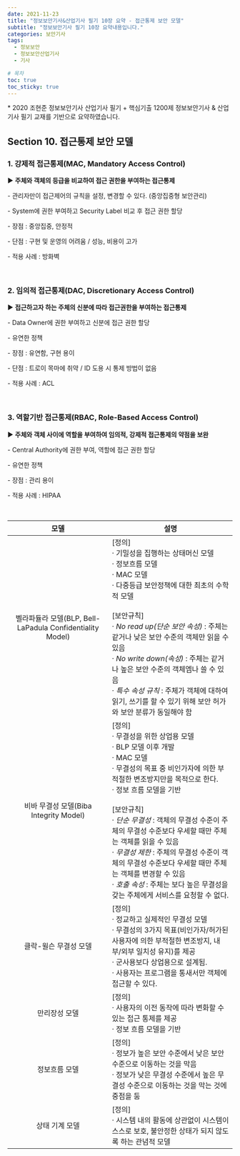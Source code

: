 ```yaml
---
date: 2021-11-23
title: "정보보안기사&산업기사 필기 10장 요약 - 접근통제 보안 모델"
subtitle: "정보보안기사 필기 10장 요약내용입니다."
categories: 보안기사
tags:
  - 정보보안
  - 정보보안산업기사
  - 기사

# 목차
toc: true  
toc_sticky: true 
---
```



\* 2020 조현준 정보보안기사 산업기사 필기 + 핵심기출 1200제 정보보안기사 & 산업기사 필기 교재를 기반으로 요약하였습니다.


## Section 10. 접근통제 보안 모델

### 1. 강제적 접근통제(MAC, Mandatory Access Control)

▶ **주체와 객체의 등급을 비교하여 접근 권한을 부여하는 접근통제**

\- 관리자만이 접근제어의 규칙을 설정, 변경할 수 있다. (중앙집중형 보안관리)

\- System에 권한 부여하고 Security Label 비교 후 접근 권한 할당

\- 장점 : 중앙집중, 안정적

\- 단점 : 구현 및 운영의 어려움 / 성능, 비용이 고가

\- 적용 사례 : 방화벽

<br>

### 2. 임의적 접근통제(DAC, Discretionary Access Control)

▶ **접근하고자 하는 주체의 신분에 따라 접근권한을 부여하는 접근통제**

\- Data Owner에 권한 부여하고 신분에 접근 권한 할당

\- 유연한 정책

\- 장점 : 유연함, 구현 용이

\- 단점 : 트로이 목마에 취약 / ID 도용 시 통제 방법이 없음

\- 적용 사례 : ACL

<br>

### 3. 역할기반 접근통제(RBAC, Role-Based Access Control)

▶ **주체와 객체 사이에 역할을 부여하여 임의적, 강제적 접근통제의 약점을 보완**

\- Central Authority에 권한 부여, 역할에 접근 권한 할당

\- 유연한 정책

\- 장점 : 관리 용이

\- 적용 사례 : HIPAA

<br>

|**모델**|**설명**|
|:---:|---|
|벨라파듈라 모델(BLP, Bell-LaPadula Confidentiality Model)|[정의]<br>· 기밀성을 집행하는 상태머신 모델<br>· 정보흐름 모델<br>· MAC 모델<br>· 다중등급 보안정책에 대한 최초의 수학적 모델<br><br>[보안규칙]<br>· *No read up(단순 보안 속성)* : 주체는 같거나 낮은 보안 수준의 객체만 읽을 수 있음<br>· *No write down(속성)* : 주체는 같거나 높은 보안 수준의 객체엠나 쓸 수 있음<br>· *특수 속성 규칙* : 주체가 객체에 대하여 읽기, 쓰기를 할 수 있기 위해 보안 허가와 보안 분류가 동일해야 함|
|비바 무결성 모델(Biba Integrity Model)|[정의]<br>· 무결성을 위한 상업용 모델<br>· BLP 모델 이후 개발<br>· MAC 모델<br>· 무결성의 목표 중 비인가자에 의한 부적절한 변조방지만을 목적으로 한다.<br>· 정보 흐름 모델을 기반﻿<br><br>[보안규칙]<br>· *단순 무결성* : 객체의 무결성 수준이 주체의 무결성 수준보다 우세할 때만 주체는 객체를 읽을 수 있음<br>· *무결성 제한* : 주체의 무결성 수준이 객체의 무결성 수준보다 우세할 때만 주체는 객체를 변경할 수 있음<br>· *호출 속성* : 주체는 보다 높은 무결성을 갖는 주체에게 서비스를 요청할 수 없다.﻿|
|클락-윌슨 무결성 모델|[정의]<br>· 정교하고 실제적인 무결성 모델<br>· 무결성의 3가지 목표(비인가자/허가된 사용자에 의한 부적절한 변조방지, 내부/외부 일치성 유지)를 제공<br>· 군사용보다 상업용으로 설계됨.<br>· 사용자는 프로그램을 통새서만 객체에 접근할 수 있다.|
|만리장성 모델﻿|[정의]<br>· 사용자의 이전 동작에 따라 변화할 수 있는 접근 통제를 제공<br>· 정보 흐름 모델을 기반﻿|
|정보흐름 모델|[정의]<br>· 정보가 높은 보안 수준에서 낮은 보안 수준으로 이동하는 것을 막음<br>· 정보가 낮은 무결성 수준에서 높은 무결성 수준으로 이동하는 것을 막는 것에 중점을 둠﻿|
|상태 기계 모델|[정의]<br>· 시스템 내의 활동에 상관없이 시스템이 스스로 보호, 불안정한 상태가 되지 않도록 하는 관념적 모델|



﻿

﻿

﻿







﻿